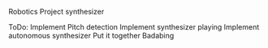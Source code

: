 Robotics Project synthesizer

ToDo:
	Implement Pitch detection
	Implement synthesizer playing
	Implement autonomous synthesizer
	Put it together
	Badabing
